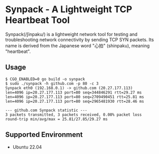 # Synpack - A Lightweight TCP Heartbeat Tool
Synpack(/ʃinpaku/) is a lightweight network tool for testing and troubleshooting network connectivity by sending TCP SYN packets.
Its name is derived from the Japanese word "心拍" (shinpaku), meaning "heartbeat".

## Usage

```
$ CGO_ENABLED=0 go build -o synpack
$ sudo ./synpack -h github.com -p 80 -c 3
Synpack eth0 (192.168.0.1) -> github.com (20.27.177.113)
len=4096 ip=20.27.177.113 port=80 seq=344846291 rtt=29.27 ms
len=4096 ip=20.27.177.113 port=80 seq=2709490451 rtt=25.81 ms
len=4096 ip=20.27.177.113 port=80 seq=2965481930 rtt=28.46 ms

--- github.com Synpack statistic ---
3 packets transmitted, 3 packets received, 0.00% packet loss
round-trip min/avg/max = 25.81/27.85/29.27 ms
```

## Supported Environment

- Ubuntu 22.04
